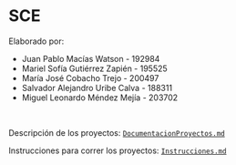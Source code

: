 # SCE

Elaborado por:

- Juan Pablo Macías Watson - 192984
- Mariel Sofía Gutiérrez Zapién - 195525
- María José Cobacho Trejo - 200497
- Salvador Alejandro Uribe Calva - 188311
- Miguel Leonardo Méndez Mejía - 203702

<br>

Descripción de los proyectos: [`DocumentacionProyectos.md`](DocumentacionProyectos.md)

Instrucciones para correr los proyectos: [`Instrucciones.md`](./Instrucciones.md)
